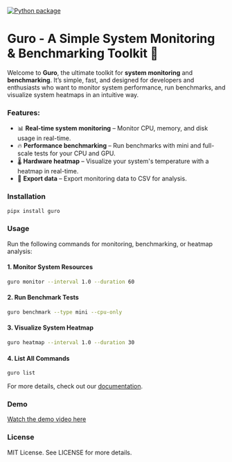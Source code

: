 [![Python package](https://github.com/dhanushk-offl/guro/actions/workflows/python-package.yml/badge.svg)](https://github.com/dhanushk-offl/guro/actions/workflows/python-package.yml)
# Guro - A Simple System Monitoring & Benchmarking Toolkit 🚀


Welcome to **Guro**, the ultimate toolkit for **system monitoring** and **benchmarking**. It’s simple, fast, and designed for developers and enthusiasts who want to monitor system performance, run benchmarks, and visualize system heatmaps in an intuitive way.

### Features:
- 📊 **Real-time system monitoring** – Monitor CPU, memory, and disk usage in real-time.
- 🔥 **Performance benchmarking** – Run benchmarks with mini and full-scale tests for your CPU and GPU.
- 🌡️ **Hardware heatmap** – Visualize your system's temperature with a heatmap in real-time.
- 💾 **Export data** – Export monitoring data to CSV for analysis.
  
### Installation

```bash
pipx install guro
```

### Usage

Run the following commands for monitoring, benchmarking, or heatmap analysis:

#### 1. **Monitor System Resources**
```bash
guro monitor --interval 1.0 --duration 60
```

#### 2. **Run Benchmark Tests**
```bash
guro benchmark --type mini --cpu-only
```

#### 3. **Visualize System Heatmap**
```bash
guro heatmap --interval 1.0 --duration 30
```

#### 4. **List All Commands**
```bash
guro list
```

For more details, check out our [documentation](https://github.com/dhanushk-offl/guro/wiki).

### Demo

[Watch the demo video here](https://www.youtube.com/watch?v=xyz123)

### License

MIT License. See LICENSE for more details.
